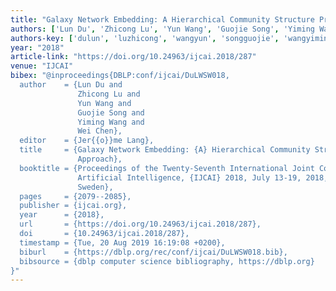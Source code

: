 ```yaml
---
title: "Galaxy Network Embedding: A Hierarchical Community Structure Preserving Approach."
authors: ['Lun Du', 'Zhicong Lu', 'Yun Wang', 'Guojie Song', 'Yiming Wang', 'Wei Chen 0013']
authors-key: ['dulun', 'luzhicong', 'wangyun', 'songguojie', 'wangyiming', 'chenwei']
year: "2018"
article-link: "https://doi.org/10.24963/ijcai.2018/287"
venue: "IJCAI"
bibex: "@inproceedings{DBLP:conf/ijcai/DuLWSW018,
  author    = {Lun Du and
               Zhicong Lu and
               Yun Wang and
               Guojie Song and
               Yiming Wang and
               Wei Chen},
  editor    = {Jer{{o}}me Lang},
  title     = {Galaxy Network Embedding: {A} Hierarchical Community Structure Preserving
               Approach},
  booktitle = {Proceedings of the Twenty-Seventh International Joint Conference on
               Artificial Intelligence, {IJCAI} 2018, July 13-19, 2018, Stockholm,
               Sweden},
  pages     = {2079--2085},
  publisher = {ijcai.org},
  year      = {2018},
  url       = {https://doi.org/10.24963/ijcai.2018/287},
  doi       = {10.24963/ijcai.2018/287},
  timestamp = {Tue, 20 Aug 2019 16:19:08 +0200},
  biburl    = {https://dblp.org/rec/conf/ijcai/DuLWSW018.bib},
  bibsource = {dblp computer science bibliography, https://dblp.org}
}"
---
```


